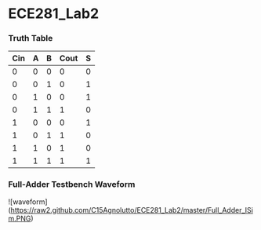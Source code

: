 ECE281_Lab2
===========

### Truth Table
| Cin | A | B | Cout | S |
|-----|---|---|------|---|
|  0  | 0 | 0 |  0  | 0 | 
|  0  | 0 | 1 |  0  | 1 | 
|  0  | 1 | 0 |  0  | 1 | 
|  0  | 1 | 1 |  1  | 0 | 
|  1  | 0 | 0 |  0  | 1 | 
|  1  | 0 | 1 |  1  | 0 | 
|  1  | 1 | 0 |  1  | 0 |
|  1  | 1 | 1 |  1  | 1 |


### Full-Adder Testbench Waveform 
![waveform] (https://raw2.github.com/C15Agnolutto/ECE281_Lab2/master/Full_Adder_ISim.PNG)

